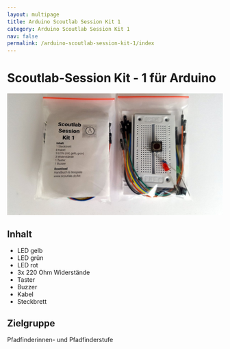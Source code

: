 ```yaml
---
layout: multipage
title: Arduino Scoutlab Session Kit 1
category: Arduino Scoutlab Session Kit 1
nav: false
permalink: /arduino-scoutlab-session-kit-1/index
---
```

# Scoutlab-Session Kit - 1 für Arduino

![Scoutlab Session Kit 1 für Arduino](images/scoutlab-session-kit-1.jpg)

## Inhalt

* LED gelb
* LED grün
* LED rot
* 3x 220 Ohm Widerstände
* Taster
* Buzzer
* Kabel
* Steckbrett

## Zielgruppe
Pfadfinderinnen- und Pfadfinderstufe
